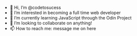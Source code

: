 - 👋 Hi, I’m @codetosucess
- 👀 I’m interested in becoming a full time web developer
- 🌱 I’m currently learning JavaScript through the Odin Project
- 💞️ I’m looking to collaborate on anything!
- 📫 How to reach me: message me on here

<!---
codetosucess/codetosucess is a ✨ special ✨ repository because its `README.md` (this file) appears on your GitHub profile.
You can click the Preview link to take a look at your changes.
--->
